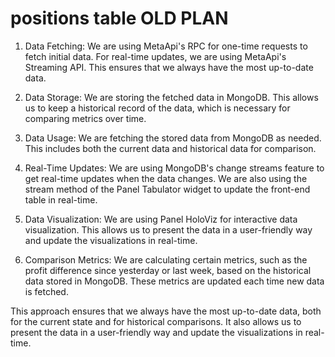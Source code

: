 # positions table OLD PLAN

1. Data Fetching: We are using MetaApi's RPC for one-time requests to fetch initial data. For real-time updates, we are using MetaApi's Streaming API. This ensures that we always have the most up-to-date data.

2. Data Storage: We are storing the fetched data in MongoDB. This allows us to keep a historical record of the data, which is necessary for comparing metrics over time.

3. Data Usage: We are fetching the stored data from MongoDB as needed. This includes both the current data and historical data for comparison.

4. Real-Time Updates: We are using MongoDB's change streams feature to get real-time updates when the data changes. We are also using the stream method of the Panel Tabulator widget to update the front-end table in real-time.

5. Data Visualization: We are using Panel HoloViz for interactive data visualization. This allows us to present the data in a user-friendly way and update the visualizations in real-time.

6. Comparison Metrics: We are calculating certain metrics, such as the profit difference since yesterday or last week, based on the historical data stored in MongoDB. These metrics are updated each time new data is fetched.

This approach ensures that we always have the most up-to-date data, both for the current state and for historical comparisons. It also allows us to present the data in a user-friendly way and update the visualizations in real-time.